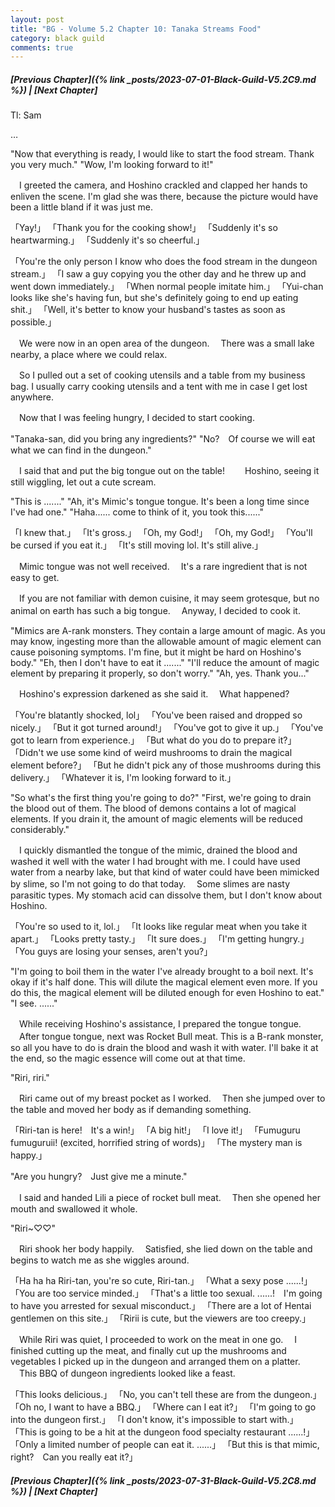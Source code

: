 ```yaml
---
layout: post
title: "BG - Volume 5.2 Chapter 10: Tanaka Streams Food"
category: black guild
comments: true
---
```


##### [Previous Chapter]({% link _posts/2023-07-01-Black-Guild-V5.2C9.md %}) \| [Next Chapter]



Tl: Sam

…


"Now that everything is ready, I would like to start the food stream. Thank you very much."
"Wow, I'm looking forward to it!"

　I greeted the camera, and Hoshino crackled and clapped her hands to enliven the scene. I'm glad she was there, because the picture would have been a little bland if it was just me.

「Yay!」
「Thank you for the cooking show!」
「Suddenly it's so heartwarming.」
「Suddenly it's so cheerful.」
<!--more-->
「You're the only person I know who does the food stream in the dungeon stream.」
「I saw a guy copying you the other day and he threw up and went down immediately.」
「When normal people imitate him.」
「Yui-chan looks like she's having fun, but she's definitely going to end up eating shit.」
「Well, it's better to know your husband's tastes as soon as possible.」

　We were now in an open area of the dungeon.
　There was a small lake nearby, a place where we could relax.

　So I pulled out a set of cooking utensils and a table from my business bag. I usually carry cooking utensils and a tent with me in case I get lost anywhere.

　Now that I was feeling hungry, I decided to start cooking.

"Tanaka-san, did you bring any ingredients?"
"No?　Of course we will eat what we can find in the dungeon."

　I said that and put the big tongue out on the table!　
　Hoshino, seeing it still wiggling, let out a cute scream.

"This is ......."
"Ah, it's Mimic's tongue tongue. It's been a long time since I've had one."
"Haha...... come to think of it, you took this......"

「I knew that.」
「It's gross.」
「Oh, my God!」
「Oh, my God!」
「You'll be cursed if you eat it.」
「It's still moving lol. It's still alive.」

　Mimic tongue was not well received.
　It's a rare ingredient that is not easy to get.

　If you are not familiar with demon cuisine, it may seem grotesque, but no animal on earth has such a big tongue.
　Anyway, I decided to cook it.

"Mimics are A-rank monsters. They contain a large amount of magic. As you may know, ingesting more than the allowable amount of magic element can cause poisoning symptoms. I'm fine, but it might be hard on Hoshino's body."
"Eh, then I don't have to eat it ......."
"I'll reduce the amount of magic element by preparing it properly, so don't worry."
"Ah, yes. Thank you..."

　Hoshino's expression darkened as she said it.
　What happened?

「You're blatantly shocked, lol」
「You've been raised and dropped so nicely.」
「But it got turned around!」
「You've got to give it up.」
「You've got to learn from experience.」
「But what do you do to prepare it?」
「Didn't we use some kind of weird mushrooms to drain the magical element before?」
「But he didn't pick any of those mushrooms during this delivery.」
「Whatever it is, I'm looking forward to it.」

"So what's the first thing you're going to do?"
"First, we're going to drain the blood out of them. The blood of demons contains a lot of magical elements. If you drain it, the amount of magic elements will be reduced considerably."

　I quickly dismantled the tongue of the mimic, drained the blood and washed it well with the water I had brought with me. I could have used water from a nearby lake, but that kind of water could have been mimicked by slime, so I'm not going to do that today.
　Some slimes are nasty parasitic types. My stomach acid can dissolve them, but I don't know about Hoshino.

「You're so used to it, lol.」
「It looks like regular meat when you take it apart.」
「Looks pretty tasty.」
「It sure does.」
「I'm getting hungry.」
「You guys are losing your senses, aren't you?」

"I'm going to boil them in the water I've already brought to a boil next. It's okay if it's half done. This will dilute the magical element even more. If you do this, the magical element will be diluted enough for even Hoshino to eat."
"I see. ......"

　While receiving Hoshino's assistance, I prepared the tongue tongue.
　After tongue tongue, next was Rocket Bull meat. This is a B-rank monster, so all you have to do is drain the blood and wash it with water. I'll bake it at the end, so the magic essence will come out at that time.

"Riri, riri."

　Riri came out of my breast pocket as I worked.
　Then she jumped over to the table and moved her body as if demanding something.

「Riri-tan is here!　It's a win!」
「A big hit!」
「I love it!」
「Fumuguru fumuguruii! (excited, horrified string of words)」
「The mystery man is happy.」

"Are you hungry?　Just give me a minute."

　I said and handed Lili a piece of rocket bull meat.
　Then she opened her mouth and swallowed it whole.

"Riri~♡♡"

　Riri shook her body happily.
　Satisfied, she lied down on the table and begins to watch me as she wiggles around.

「Ha ha ha Riri-tan, you're so cute, Riri-tan.」
「What a sexy pose ......!」
「You are too service minded.」
「That's a little too sexual. ......!　I'm going to have you arrested for sexual misconduct.」
「There are a lot of Hentai gentlemen on this site.」
「Ririi is cute, but the viewers are too creepy.」

　While Riri was quiet, I proceeded to work on the meat in one go.
　I finished cutting up the meat, and finally cut up the mushrooms and vegetables I picked up in the dungeon and arranged them on a platter.
　This BBQ of dungeon ingredients looked like a feast.

「This looks delicious.」
「No, you can't tell these are from the dungeon.」
「Oh no, I want to have a BBQ.」
「Where can I eat it?」
「I'm going to go into the dungeon first.」
「I don't know, it's impossible to start with.」
「This is going to be a hit at the dungeon food specialty restaurant ......!」
「Only a limited number of people can eat it. ......」
「But this is that mimic, right?　Can you really eat it?」




##### [Previous Chapter]({% link _posts/2023-07-31-Black-Guild-V5.2C8.md %}) \| [Next Chapter]
